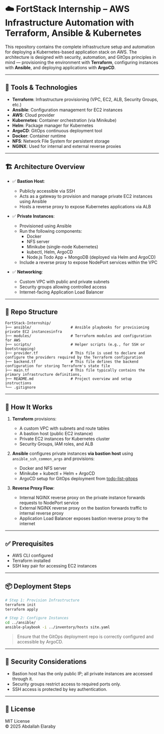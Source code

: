 # ☁️ FortStack Internship – AWS Infrastructure Automation with Terraform, Ansible & Kubernetes

This repository contains the complete infrastructure setup and automation for deploying a Kubernetes-based application stack on AWS. The architecture is designed with security, automation, and GitOps principles in mind — provisioning the environment with **Terraform**, configuring instances with **Ansible**, and deploying applications with **ArgoCD**.

---

## 🧰 Tools & Technologies

- **Terraform**: Infrastructure provisioning (VPC, EC2, ALB, Security Groups, etc.)
- **Ansible**: Configuration management for EC2 instances
- **AWS**: Cloud provider
- **Kubernetes**: Container orchestration (via Minikube)
- **Helm**: Package manager for Kubernetes
- **ArgoCD**: GitOps continuous deployment tool
- **Docker**: Container runtime
- **NFS**: Network File System for persistent storage
- **NGINX**: Used for internal and external reverse proxies

---

## 🏗️ Architecture Overview

- ✅ **Bastion Host**:
  - Publicly accessible via SSH
  - Acts as a gateway to provision and manage private EC2 instances using Ansible
  - Hosts a reverse proxy to expose Kubernetes applications via ALB

- ✅ **Private Instances**:
  - Provisioned using Ansible
  - Run the following components:
    - Docker
    - NFS server
    - Minikube (single-node Kubernetes)
    - kubectl, Helm, ArgoCD
    - Node.js Todo App + MongoDB (deployed via Helm and ArgoCD)
  - Include a reverse proxy to expose NodePort services within the VPC

- ✅ **Networking**:
  - Custom VPC with public and private subnets
  - Security groups allowing controlled access
  - Internet-facing Application Load Balancer

---

## 📂 Repo Structure

```
FortStack-Internship/
├── ansible/                  # Ansible playbooks for provisioning private EC2 instancesinfra
├── modules/                  # Terraform modules and configuration for AWS 
├── scripts/                  # Helper scripts (e.g., for SSH or bootstrapping)
├── provider.tf               # This file is used to declare and configure the providers required by the Terraform configuration
├── backend.tf                # This file defines the backend configuration for storing Terraform's state file
├── main.tf                   # This file typically contains the primary infrastructure definitions,
├── README.md                 # Project overview and setup instructions
└── .gitignore
```

---

## 🚀 How It Works

1. **Terraform** provisions:
   - A custom VPC with subnets and route tables
   - A bastion host (public EC2 instance)
   - Private EC2 instances for Kubernetes cluster
   - Security Groups, IAM roles, and ALB

2. **Ansible** configures private instances **via bastion host** using `ansible_ssh_common_args` and provisions:
   - Docker and NFS server
   - Minikube + kubectl + Helm + ArgoCD
   - ArgoCD setup for GitOps deployment from [todo-list-gitops](https://github.com/AbdallahElaraby/todo-list-gitops)

3. **Reverse Proxy Flow**:
   - Internal NGINX reverse proxy on the private instance forwards requests to NodePort service
   - External NGINX reverse proxy on the bastion forwards traffic to internal reverse proxy
   - Application Load Balancer exposes bastion reverse proxy to the internet

---

## ✅ Prerequisites

- AWS CLI configured
- Terraform installed
- SSH key pair for accessing EC2 instances

---

## 📦 Deployment Steps

```bash
# Step 1: Provision Infrastructure
terraform init
terraform apply

# Step 2: Configure Instances
cd ../ansible/
ansible-playbook -i ../inventory/hosts site.yaml
```

> Ensure that the GitOps deployment repo is correctly configured and accessible by ArgoCD.

---

## 🔐 Security Considerations

- Bastion host has the only public IP; all private instances are accessed through it.
- Security groups restrict access to required ports only.
- SSH access is protected by key authentication.

---

## 📝 License

MIT License  
© 2025 Abdallah Elaraby
